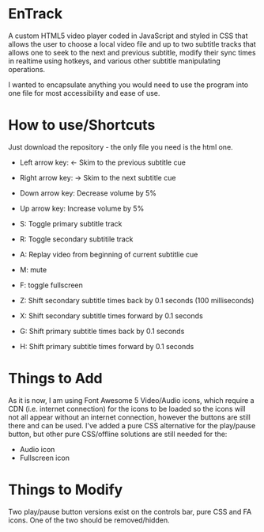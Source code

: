 # EnTrack
A custom HTML5 video player coded in JavaScript and styled in CSS that allows the user to choose a local video file and up to two subtitle tracks that allows one to seek to the next and previous subtitle, modify their sync times in realtime using hotkeys, and various other subtitle manipulating operations.

I wanted to encapsulate anything you would need to use the program into one file for most accessibility and ease of use.

# How to use/Shortcuts
Just download the repository - the only file you need is the html one. 
* Left arrow key: <- Skim to the previous subtitle cue
* Right arrow key: -> Skim to the next subtitle cue
* Down arrow key:     Decrease volume by 5%
* Up arrow key:       Increase volume by 5%

* S: Toggle primary subtitle track
* R: Toggle secondary subtitile track
* A: Replay video from beginning of current subtitlie cue
* M: mute
* F: toggle fullscreen
* Z: Shift secondary subtitle times back by 0.1 seconds (100 milliseconds)
* X: Shift secondary subtitle times forward by 0.1 seconds
* G: Shift primary subtitle times back by 0.1 seconds
* H: Shift primary subtitle times forward by 0.1 seconds

# Things to Add
As it is now, I am using Font Awesome 5 Video/Audio icons, which require a CDN (i.e. internet connection) for the icons to be loaded so the icons will not all appear without an internet connection, however the buttons are still there and can be used.
I've added a pure CSS alternative for the play/pause button, but other pure CSS/offline solutions are still needed for the:
* Audio icon
* Fullscreen icon

# Things to Modify
Two play/pause button versions exist on the controls bar, pure CSS and FA icons. One of the two should be removed/hidden.
